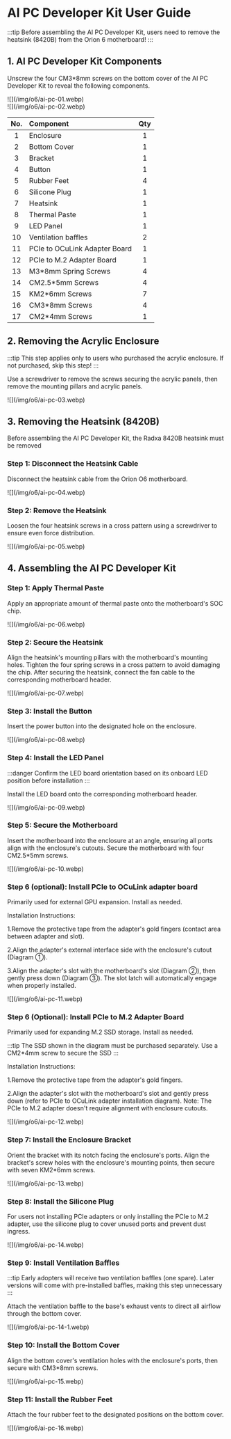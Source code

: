 # AI PC Developer Kit User Guide

:::tip
Before assembling the AI PC Developer Kit, users need to remove the heatsink (8420B) from the Orion 6 motherboard!
:::

## 1. AI PC Developer Kit Components

Unscrew the four CM3\*8mm screws on the bottom cover of the AI PC Developer Kit to reveal the following components.

<div style={{textAlign: 'center'}}>
  ![](/img/o6/ai-pc-01.webp)
</div>

<div style={{textAlign: 'center'}}>
  ![](/img/o6/ai-pc-02.webp)
</div>

| No. | Component                     | Qty |
| :-: | :---------------------------- | :-: |
|  1  | Enclosure                     |  1  |
|  2  | Bottom Cover                  |  1  |
|  3  | Bracket                       |  1  |
|  4  | Button                        |  1  |
|  5  | Rubber Feet                   |  4  |
|  6  | Silicone Plug                 |  1  |
|  7  | Heatsink                      |  1  |
|  8  | Thermal Paste                 |  1  |
|  9  | LED Panel                     |  1  |
| 10  | Ventilation baffles           |  2  |
| 11  | PCIe to OCuLink Adapter Board |  1  |
| 12  | PCIe to M.2 Adapter Board     |  1  |
| 13  | M3\*8mm Spring Screws         |  4  |
| 14  | CM2.5\*5mm Screws             |  4  |
| 15  | KM2\*6mm Screws               |  7  |
| 16  | CM3\*8mm Screws               |  4  |
| 17  | CM2\*4mm Screws               |  1  |

## 2. Removing the Acrylic Enclosure

:::tip
This step applies only to users who purchased the acrylic enclosure. If not purchased, skip this step!
:::

Use a screwdriver to remove the screws securing the acrylic panels, then remove the mounting pillars and acrylic panels.

<div style={{textAlign: 'center'}}>
  ![](/img/o6/ai-pc-03.webp)
</div>

## 3. Removing the Heatsink (8420B)

Before assembling the AI PC Developer Kit, the Radxa 8420B heatsink must be removed

### Step 1: Disconnect the Heatsink Cable

Disconnect the heatsink cable from the Orion O6 motherboard.

<div style={{textAlign: 'center'}}>
  ![](/img/o6/ai-pc-04.webp)
</div>

### Step 2: Remove the Heatsink

Loosen the four heatsink screws in a cross pattern using a screwdriver to ensure even force distribution.

<div style={{textAlign: 'center'}}>
  ![](/img/o6/ai-pc-05.webp)
</div>

## 4. Assembling the AI PC Developer Kit

### Step 1: Apply Thermal Paste

Apply an appropriate amount of thermal paste onto the motherboard's SOC chip.

<div style={{textAlign: 'center'}}>
  ![](/img/o6/ai-pc-06.webp)
</div>

### Step 2: Secure the Heatsink

Align the heatsink's mounting pillars with the motherboard's mounting holes. Tighten the four spring screws in a cross pattern to avoid damaging the chip. After securing the heatsink, connect the fan cable to the corresponding motherboard header.

<div style={{textAlign: 'center'}}>
  ![](/img/o6/ai-pc-07.webp)
</div>

### Step 3: Install the Button

Insert the power button into the designated hole on the enclosure.

<div style={{textAlign: 'center'}}>
  ![](/img/o6/ai-pc-08.webp)
</div>

### Step 4: Install the LED Panel

:::danger
Confirm the LED board orientation based on its onboard LED position before installation
:::

Install the LED board onto the corresponding motherboard header.

<div style={{textAlign: 'center'}}>
  ![](/img/o6/ai-pc-09.webp)
</div>

### Step 5: Secure the Motherboard

Insert the motherboard into the enclosure at an angle, ensuring all ports align with the enclosure's cutouts. Secure the motherboard with four CM2.5\*5mm screws.

<div style={{textAlign: 'center'}}>
  ![](/img/o6/ai-pc-10.webp)
</div>

### Step 6 (optional): Install PCIe to OCuLink adapter board

Primarily used for external GPU expansion. Install as needed.

Installation Instructions:

1.Remove the protective tape from the adapter's gold fingers (contact area between adapter and slot).

2.Align the adapter's external interface side with the enclosure's cutout (Diagram ①).

3.Align the adapter's slot with the motherboard's slot (Diagram ②), then gently press down (Diagram ③). The slot latch will automatically engage when properly installed.

<div style={{textAlign: 'center'}}>
  ![](/img/o6/ai-pc-11.webp)
</div>

### Step 6 (Optional): Install PCIe to M.2 Adapter Board

Primarily used for expanding M.2 SSD storage. Install as needed.

:::tip
The SSD shown in the diagram must be purchased separately. Use a CM2\*4mm screw to secure the SSD
:::

Installation Instructions:

1.Remove the protective tape from the adapter's gold fingers.

2.Align the adapter's slot with the motherboard's slot and gently press down (refer to PCIe to OCuLink adapter installation diagram). Note: The PCIe to M.2 adapter doesn't require alignment with enclosure cutouts.

<div style={{textAlign: 'center'}}>
  ![](/img/o6/ai-pc-12.webp)
</div>

### Step 7: Install the Enclosure Bracket

Orient the bracket with its notch facing the enclosure's ports. Align the bracket's screw holes with the enclosure's mounting points, then secure with seven KM2\*6mm screws.

<div style={{textAlign: 'center'}}>
  ![](/img/o6/ai-pc-13.webp)
</div>

### Step 8: Install the Silicone Plug

For users not installing PCIe adapters or only installing the PCIe to M.2 adapter, use the silicone plug to cover unused ports and prevent dust ingress.

<div style={{textAlign: 'center'}}>
  ![](/img/o6/ai-pc-14.webp)
</div>

### Step 9: Install Ventilation Baffles

:::tip
Early adopters will receive two ventilation baffles (one spare). Later versions will come with pre-installed baffles, making this step unnecessary
:::

Attach the ventilation baffle to the base's exhaust vents to direct all airflow through the bottom cover.

<div style={{textAlign: 'center'}}>
  ![](/img/o6/ai-pc-14-1.webp)
</div>

### Step 10: Install the Bottom Cover

Align the bottom cover's ventilation holes with the enclosure's ports, then secure with CM3\*8mm screws.

<div style={{textAlign: 'center'}}>
  ![](/img/o6/ai-pc-15.webp)
</div>

### Step 11: Install the Rubber Feet

Attach the four rubber feet to the designated positions on the bottom cover.

<div style={{textAlign: 'center'}}>
  ![](/img/o6/ai-pc-16.webp)
</div>
